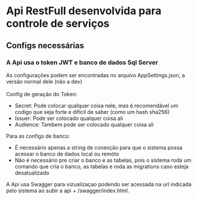 # Api RestFull desenvolvida para controle de serviços

## Configs necessárias
### A Api usa o token JWT e banco de dados Sql Server

As configurações podem ser encontradas no arquivo AppSettings.json, a versão normal dele (não a dev)
<br><br>Config de geração do Token:
  * Secret: Pode colocar qualquer coisa nele, mas é recomendável um codigo que seja forte e difícil de saber (como um hash sha256)
  * Issuer: Pode ser colocado qualquer coisa ali
  * Audience: Tambem pode ser colocado qualquer coisa ali

Para as configs de banco:
 * É necessário apenas a string de conexção para que o sistema possa acessar o banco de dados local ou remóto
 * Não é necessário pre criar o banco e as tabelas, pois o sistema roda um comando que cria o banco, as tabelas e roda as migrations caso esteja desatualizado

A Api usa Swagger para vizualizaçao podendo ser acessada na url indicada pelo sistema ao subir a api + /swagger/index.html.
